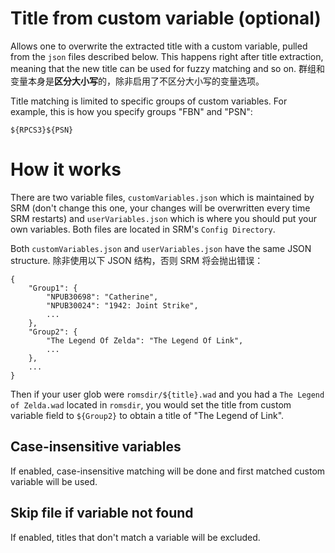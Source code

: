 # Title from custom variable (optional)
Allows one to overwrite the extracted title with a custom variable, pulled from the `json` files described below. This happens right after title extraction, meaning that the new title can be used for fuzzy matching and so on. 群组和变量本身是**区分大小写**的，除非启用了不区分大小写的变量选项。

Title matching is limited to specific groups of custom variables. For example, this is how you specify groups "FBN" and "PSN":
```
${RPCS3}${PSN}
```

# How it works
There are two variable files, `customVariables.json` which is maintained by SRM (don't change this one, your changes will be overwritten every time SRM restarts) and `userVariables.json` which is where you should put your own variables. Both files are located in SRM's `Config Directory`.



Both `customVariables.json` and `userVariables.json` have the same JSON structure. 除非使用以下 JSON 结构，否则 SRM 将会抛出错误：

```
{
    "Group1": {
        "NPUB30698": "Catherine",
        "NPUB30024": "1942: Joint Strike",
        ...
    },
    "Group2": {
        "The Legend Of Zelda": "The Legend Of Link",
        ...
    },
    ...
}
```

Then if your user glob were `romsdir/${title}.wad` and you had a `The Legend of Zelda.wad` located in `romsdir`, you would set the title from custom variable field to `${Group2}` to obtain a title of "The Legend of Link".

## Case-insensitive variables
If enabled, case-insensitive matching will be done and first matched custom variable will be used.

## Skip file if variable not found
If enabled, titles that don't match a variable will be excluded.